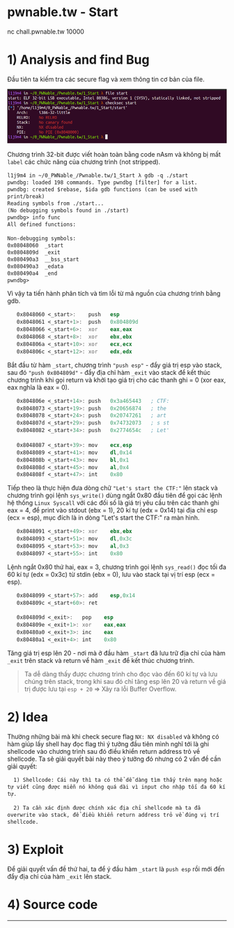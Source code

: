 # pwnable.tw - Start

nc chall.pwnable.tw 10000

# 1) Analysis and find Bug

Đầu tiên ta kiếm tra các secure flag và xem thông tin cơ bản của file.

![checksec.png](images/checksec.png)

Chương trình 32-bit được viết hoàn toàn bằng code nAsm và không bị mất `label` các chức năng của chương trình (not stripped).

```
l1j9m4 in ~/0_PWNable_/Pwnable.tw/1_Start λ gdb -q ./start  
pwndbg: loaded 198 commands. Type pwndbg [filter] for a list.
pwndbg: created $rebase, $ida gdb functions (can be used with print/break)
Reading symbols from ./start...
(No debugging symbols found in ./start)
pwndbg> info func
All defined functions:

Non-debugging symbols:
0x08048060  _start
0x0804809d  _exit
0x080490a3  __bss_start
0x080490a3  _edata
0x080490a4  _end
pwndbg> 
```

Vì vậy ta tiến hành phân tích và tìm lỗi từ mã nguồn của chương trình bằng gdb.

```asm
   0x8048060 <_start>:    push   esp
   0x8048061 <_start+1>:  push   0x804809d
   0x8048066 <_start+6>:  xor    eax,eax
   0x8048068 <_start+8>:  xor    ebx,ebx
   0x804806a <_start+10>: xor    ecx,ecx
   0x804806c <_start+12>: xor    edx,edx
```

Bắt đầu từ hàm `_start`, chương trình `"push esp"` - đẩy giá trị esp vào stack, sau đó `"push 0x804809d"` - đẩy địa chỉ hàm `_exit` vào stack để kết thúc chương trình khi gọi return và khởi tạo giá trị cho các thanh ghi = 0 (xor eax, eax nghĩa là eax = 0).

```asm
   0x804806e <_start+14>: push   0x3a465443   ; CTF:
   0x8048073 <_start+19>: push   0x20656874   ; the
   0x8048078 <_start+24>: push   0x20747261   ; art 
   0x804807d <_start+29>: push   0x74732073   ; s st
   0x8048082 <_start+34>: push   0x2774654c   ; Let'
   
   0x8048087 <_start+39>: mov    ecx,esp
   0x8048089 <_start+41>: mov    dl,0x14
   0x804808b <_start+43>: mov    bl,0x1
   0x804808d <_start+45>: mov    al,0x4
   0x804808f <_start+47>: int    0x80
```

Tiếp theo là thực hiện đưa dòng chữ `"Let's start the CTF:"` lên stack và chương trình gọi lệnh `sys_write()` dùng ngắt 0x80 đầu tiên để gọi các lệnh hệ thống `Linux Syscall` với các đối số là giá trị yêu cầu trên các thanh ghi eax = 4, để print vào stdout (ebx = 1), 20 kí tự (edx = 0x14) tại địa chỉ esp (ecx = esp), mục đích là in dòng "Let's start the CTF:" ra màn hình.

```asm
   0x8048091 <_start+49>: xor    ebx,ebx
   0x8048093 <_start+51>: mov    dl,0x3c
   0x8048095 <_start+53>: mov    al,0x3
   0x8048097 <_start+55>: int    0x80
```

Lệnh ngắt 0x80 thứ hai, eax = 3, chương trình gọi lệnh `sys_read()` đọc tối đa 60 kí tự (edx = 0x3c) từ stdin (ebx = 0), lưu vào stack tại vị trí esp (ecx = esp).

```asm
   0x8048099 <_start+57>: add    esp,0x14
   0x804809c <_start+60>: ret    
   
   0x804809d <_exit>:   pop    esp
   0x804809e <_exit+1>: xor    eax,eax
   0x80480a0 <_exit+3>: inc    eax
   0x80480a1 <_exit+4>: int    0x80
```

Tăng giá trị esp lên 20 - nơi mà ở đầu hàm `_start` đã lưu trữ địa chỉ của hàm `_exit` trên stack và return vể hàm `_exit` để kết thúc chương trình.

>Ta dễ dàng thấy được chương trình cho đọc vào đến 60 kí tự và lưu chúng trên stack, trong khi sau đó chỉ tăng esp lên 20 và return về giá trị được lưu tại `esp + 20` => Xảy ra lỗi Buffer Overflow. 

# 2) Idea

Thường những bài mà khi check secure flag `NX: NX disabled` và không có hàm giúp lấy shell hay đọc flag thì ý tưởng đầu tiên mình nghĩ tới là ghi shellcode vào chương trình sau đó điều khiển return address trỏ về shellcode. Ta sẽ giải quyết bài này theo ý tưởng đó nhưng có 2 vấn đề cần giải quyết:

      1) Shellcode: Cái này thì ta có thể dễ dàng tìm thấy trên mạng hoặc tự viết cũng được miễn nó không quá dài vì input cho nhập tối đa 60 kí tự.
      
      2) Ta cần xác định được chính xác địa chỉ shellcode mà ta đã overwrite vào stack, để điều khiển return address trỏ về đúng vị trí shellcode.

# 3) Exploit

Để giải quyết vấn đề thứ hai, ta để ý đầu hàm `_start` là `push esp` rồi mới đến đẩy địa chỉ của hàm `_exit` lên stack. 

# 4) Source code

------------------------------------------------------
